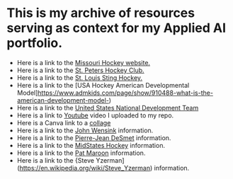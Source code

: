 # This is my archive of resources serving as context for my Applied AI portfolio.

- Here is a link to the [Missouri Hockey website.](https://www.missourihockey.org/about-us)
- Here is a link to the [St. Peters Hockey Club.](https://www.stpetershockey.com/)
- Here is a link to the [St. Louis Sting Hockey.](https://www.stlouissting.com/)
- Here is a link to the [USA Hockey American Developmental Model]https://www.admkids.com/page/show/910488-what-is-the-american-development-model-) 
- Here is a link to the [United States National Development Team](https://en.wikipedia.org/wiki/USA_Hockey_National_Team_Development_Program)
- Here is a link to [Youtube](https://www.youtube.com/watch?v=UoMB7OgBmv8) video I uploaded to my repo.
- Here is a Canva link to a [collage](https://www.canva.com/design/DAGRI-8z48U/HEThL8O8f6JvgOg_orx7VQ/view?utm_content=DAGRI-8z48U&utm_campaign=share_your_design&utm_medium=link&utm_source=shareyourdesignpanel)
- Here is a link to the [John Wensink](https://en.wikipedia.org/wiki/John_Wensink) information.
- Here is a link to the [Pierre-Jean DeSmet](https://en.wikipedia.org/wiki/Pierre-Jean_De_Smet) information.
- Here is a link to the [MidStates Hockey](https://en.wikipedia.org/wiki/High_school_ice_hockey_in_Missouri) information.
- Here is a link to the [Pat Maroon](https://en.wikipedia.org/wiki/Patrick_Maroon) information.
- Here is a link to the {Steve Yzerman](https://en.wikipedia.org/wiki/Steve_Yzerman) information.
